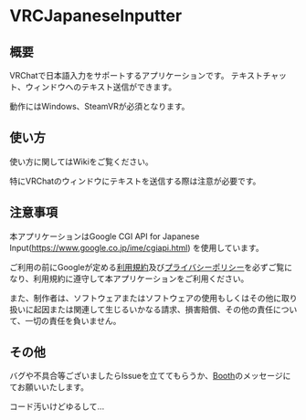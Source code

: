 # VRCJapaneseInputter

## 概要

VRChatで日本語入力をサポートするアプリケーションです。
テキストチャット、ウィンドウへのテキスト送信ができます。

動作にはWindows、SteamVRが必須となります。

## 使い方

使い方に関してはWikiをご覧ください。

特にVRChatのウィンドウにテキストを送信する際は注意が必要です。

## 注意事項

本アプリケーションはGoogle CGI API for Japanese Input(https://www.google.co.jp/ime/cgiapi.html) を使用しています。

ご利用の前にGoogleが定める[利用規約](https://policies.google.com/terms?hl=ja)及び[プライバシーポリシー](https://policies.google.com/privacy?hl=ja)を必ずご覧になり、利用規約に遵守して本アプリケーションをご利用ください。

また、制作者は、ソフトウェアまたはソフトウェアの使用もしくはその他に取り扱いに起因または関連して生じるいかなる請求、損害賠償、その他の責任について、一切の責任を負いません。

## その他

バグや不具合等ございましたらIssueを立ててもらうか、[Booth](後でリンク追加する)のメッセージにてお願いいたします。

コード汚いけどゆるして...
